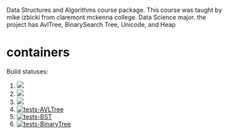 Data Structures and Algorithms course package. This course was taught by mike izbicki from claremont mckenna college. Data Science major. the project has AvlTree, BinarySearch Tree, Unicode, and Heap


# containers

Build statuses:

1. [![](https://github.com/mariagerges/week8_containers/workflows/tests-fibonacci/badge.svg)](https://github.com/mariagerges/week8_containers/actions?query=workflow%3Atests-fibonacci)
1. [![](https://github.com/mariagerges/week8_containers/workflows/tests-range/badge.svg)](https://github.com/mariagerges/week8_containers/actions?query=workflow%3Atests-range)
1. [![](https://github.com/mariagerges/week8_containers/workflows/tests-unicode/badge.svg)](https://github.com/mariagerges/week8_containers/actions?query=workflow%3Atests-unicode)
2. [![tests-AVLTree](https://github.com/mariagerges/week8_containers/actions/workflows/tests-AVLTree.yml/badge.svg)](https://github.com/mariagerges/week8_containers/actions/workflows/tests-AVLTree.yml)
2. [![tests-BST](https://github.com/mariagerges/week8_containers/actions/workflows/tests-BST.yml/badge.svg)](https://github.com/mariagerges/week8_containers/actions/workflows/tests-BST.yml)
2. [![tests-BinaryTree](https://github.com/mariagerges/week8_containers/actions/workflows/tests-binarytree.yml/badge.svg)](https://github.com/mariagerges/week8_containers/actions/workflows/tests-binarytree.yml)
